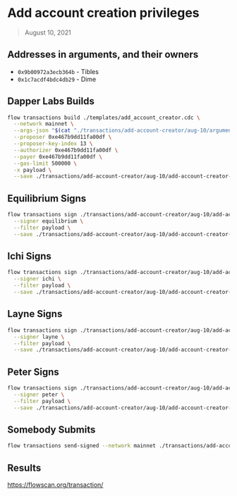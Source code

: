 # Add account creation privileges

> August 10, 2021

## Addresses in arguments, and their owners

- `0x9b00972a3ecb364b` - Tibles
- `0x1c7acdf4bdc4db29` - Dime

## Dapper Labs Builds

```sh
flow transactions build ./templates/add_account_creator.cdc \
  --network mainnet \
  --args-json "$(cat "./transactions/add-account-creator/aug-10/arguments.json")" \
  --proposer 0xe467b9dd11fa00df \
  --proposer-key-index 13 \
  --authorizer 0xe467b9dd11fa00df \
  --payer 0xe467b9dd11fa00df \
  --gas-limit 500000 \
  -x payload \
  --save ./transactions/add-account-creator/aug-10/add-account-creator-aug-10-unsigned.rlp
```

## Equilibrium Signs

```sh
flow transactions sign ./transactions/add-account-creator/aug-10/add-account-creator-aug-10-unsigned.rlp \
  --signer equilibrium \
  --filter payload \
  --save ./transactions/add-account-creator/aug-10/add-account-creator-aug-10-sig-1.rlp
```

## Ichi Signs

```sh
flow transactions sign ./transactions/add-account-creator/aug-10/add-account-creator-aug-10-sig-1.rlp \
  --signer ichi \
  --filter payload \
  --save ./transactions/add-account-creator/aug-10/add-account-creator-aug-10-sig-2.rlp
```

## Layne Signs

```sh
flow transactions sign ./transactions/add-account-creator/aug-10/add-account-creator-aug-10-sig-2.rlp \
  --signer layne \
  --filter payload \
  --save ./transactions/add-account-creator/aug-10/add-account-creator-aug-10-sig-3.rlp
```

## Peter Signs

```sh
flow transactions sign ./transactions/add-account-creator/aug-10/add-account-creator-aug-10-sig-3.rlp \
  --signer peter \
  --filter payload \
  --save ./transactions/add-account-creator/aug-10/add-account-creator-aug-10-sig-complete.rlp
```


## Somebody Submits

```sh
flow transactions send-signed --network mainnet ./transactions/add-account-creator/aug-10/add-account-creator-aug-10-sig-complete.rlp
```

## Results

https://flowscan.org/transaction/
